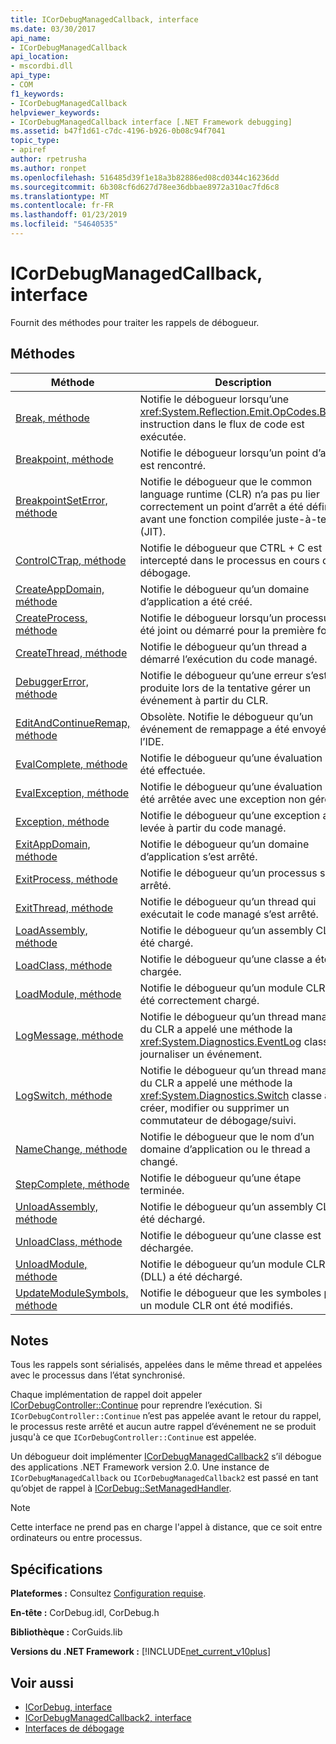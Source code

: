 ```yaml
---
title: ICorDebugManagedCallback, interface
ms.date: 03/30/2017
api_name:
- ICorDebugManagedCallback
api_location:
- mscordbi.dll
api_type:
- COM
f1_keywords:
- ICorDebugManagedCallback
helpviewer_keywords:
- ICorDebugManagedCallback interface [.NET Framework debugging]
ms.assetid: b47f1d61-c7dc-4196-b926-0b08c94f7041
topic_type:
- apiref
author: rpetrusha
ms.author: ronpet
ms.openlocfilehash: 516485d39f1e18a3b82886ed08cd0344c16236dd
ms.sourcegitcommit: 6b308cf6d627d78ee36dbbae8972a310ac7fd6c8
ms.translationtype: MT
ms.contentlocale: fr-FR
ms.lasthandoff: 01/23/2019
ms.locfileid: "54640535"
---
```

# <a name="icordebugmanagedcallback-interface"></a>ICorDebugManagedCallback, interface
Fournit des méthodes pour traiter les rappels de débogueur.  
  
## <a name="methods"></a>Méthodes  
  
|Méthode|Description|  
|------------|-----------------|  
|[Break, méthode](../../../../docs/framework/unmanaged-api/debugging/icordebugmanagedcallback-break-method.md)|Notifie le débogueur lorsqu’une <xref:System.Reflection.Emit.OpCodes.Break> instruction dans le flux de code est exécutée.|  
|[Breakpoint, méthode](../../../../docs/framework/unmanaged-api/debugging/icordebugmanagedcallback-breakpoint-method.md)|Notifie le débogueur lorsqu’un point d’arrêt est rencontré.|  
|[BreakpointSetError, méthode](../../../../docs/framework/unmanaged-api/debugging/icordebugmanagedcallback-breakpointseterror-method.md)|Notifie le débogueur que le common language runtime (CLR) n’a pas pu lier correctement un point d’arrêt a été défini avant une fonction compilée juste-à-temps (JIT).|  
|[ControlCTrap, méthode](../../../../docs/framework/unmanaged-api/debugging/icordebugmanagedcallback-controlctrap-method.md)|Notifie le débogueur que CTRL + C est intercepté dans le processus en cours de débogage.|  
|[CreateAppDomain, méthode](../../../../docs/framework/unmanaged-api/debugging/icordebugmanagedcallback-createappdomain-method.md)|Notifie le débogueur qu’un domaine d’application a été créé.|  
|[CreateProcess, méthode](../../../../docs/framework/unmanaged-api/debugging/icordebugmanagedcallback-createprocess-method.md)|Notifie le débogueur lorsqu’un processus a été joint ou démarré pour la première fois.|  
|[CreateThread, méthode](../../../../docs/framework/unmanaged-api/debugging/icordebugmanagedcallback-createthread-method.md)|Notifie le débogueur qu’un thread a démarré l’exécution du code managé.|  
|[DebuggerError, méthode](../../../../docs/framework/unmanaged-api/debugging/icordebugmanagedcallback-debuggererror-method.md)|Notifie le débogueur qu’une erreur s’est produite lors de la tentative gérer un événement à partir du CLR.|  
|[EditAndContinueRemap, méthode](../../../../docs/framework/unmanaged-api/debugging/icordebugmanagedcallback-editandcontinueremap-method.md)|Obsolète. Notifie le débogueur qu’un événement de remappage a été envoyé à l’IDE.|  
|[EvalComplete, méthode](../../../../docs/framework/unmanaged-api/debugging/icordebugmanagedcallback-evalcomplete-method.md)|Notifie le débogueur qu’une évaluation a été effectuée.|  
|[EvalException, méthode](../../../../docs/framework/unmanaged-api/debugging/icordebugmanagedcallback-evalexception-method.md)|Notifie le débogueur qu’une évaluation a été arrêtée avec une exception non gérée.|  
|[Exception, méthode](../../../../docs/framework/unmanaged-api/debugging/icordebugmanagedcallback-exception-method.md)|Notifie le débogueur qu’une exception a été levée à partir du code managé.|  
|[ExitAppDomain, méthode](../../../../docs/framework/unmanaged-api/debugging/icordebugmanagedcallback-exitappdomain-method.md)|Notifie le débogueur qu’un domaine d’application s’est arrêté.|  
|[ExitProcess, méthode](../../../../docs/framework/unmanaged-api/debugging/icordebugmanagedcallback-exitprocess-method.md)|Notifie le débogueur qu’un processus s’est arrêté.|  
|[ExitThread, méthode](../../../../docs/framework/unmanaged-api/debugging/icordebugmanagedcallback-exitthread-method.md)|Notifie le débogueur qu’un thread qui exécutait le code managé s’est arrêté.|  
|[LoadAssembly, méthode](../../../../docs/framework/unmanaged-api/debugging/icordebugmanagedcallback-loadassembly-method.md)|Notifie le débogueur qu’un assembly CLR a été chargé.|  
|[LoadClass, méthode](../../../../docs/framework/unmanaged-api/debugging/icordebugmanagedcallback-loadclass-method.md)|Notifie le débogueur qu’une classe a été chargée.|  
|[LoadModule, méthode](../../../../docs/framework/unmanaged-api/debugging/icordebugmanagedcallback-loadmodule-method.md)|Notifie le débogueur qu’un module CLR a été correctement chargé.|  
|[LogMessage, méthode](../../../../docs/framework/unmanaged-api/debugging/icordebugmanagedcallback-logmessage-method.md)|Notifie le débogueur qu’un thread managé du CLR a appelé une méthode la <xref:System.Diagnostics.EventLog> classe journaliser un événement.|  
|[LogSwitch, méthode](../../../../docs/framework/unmanaged-api/debugging/icordebugmanagedcallback-logswitch-method.md)|Notifie le débogueur qu’un thread managé du CLR a appelé une méthode la <xref:System.Diagnostics.Switch> classe à créer, modifier ou supprimer un commutateur de débogage/suivi.|  
|[NameChange, méthode](../../../../docs/framework/unmanaged-api/debugging/icordebugmanagedcallback-namechange-method.md)|Notifie le débogueur que le nom d’un domaine d’application ou le thread a changé.|  
|[StepComplete, méthode](../../../../docs/framework/unmanaged-api/debugging/icordebugmanagedcallback-stepcomplete-method.md)|Notifie le débogueur qu’une étape terminée.|  
|[UnloadAssembly, méthode](../../../../docs/framework/unmanaged-api/debugging/icordebugmanagedcallback-unloadassembly-method.md)|Notifie le débogueur qu’un assembly CLR a été déchargé.|  
|[UnloadClass, méthode](../../../../docs/framework/unmanaged-api/debugging/icordebugmanagedcallback-unloadclass-method.md)|Notifie le débogueur qu’une classe est déchargée.|  
|[UnloadModule, méthode](../../../../docs/framework/unmanaged-api/debugging/icordebugmanagedcallback-unloadmodule-method.md)|Notifie le débogueur qu’un module CLR (DLL) a été déchargé.|  
|[UpdateModuleSymbols, méthode](../../../../docs/framework/unmanaged-api/debugging/icordebugmanagedcallback-updatemodulesymbols-method.md)|Notifie le débogueur que les symboles pour un module CLR ont été modifiés.|  
  
## <a name="remarks"></a>Notes  
 Tous les rappels sont sérialisés, appelées dans le même thread et appelées avec le processus dans l’état synchronisé.  
  
 Chaque implémentation de rappel doit appeler [ICorDebugController::Continue](../../../../docs/framework/unmanaged-api/debugging/icordebugcontroller-continue-method.md) pour reprendre l’exécution. Si `ICorDebugController::Continue` n’est pas appelée avant le retour du rappel, le processus reste arrêté et aucun autre rappel d’événement ne se produit jusqu'à ce que `ICorDebugController::Continue` est appelée.  
  
 Un débogueur doit implémenter [ICorDebugManagedCallback2](../../../../docs/framework/unmanaged-api/debugging/icordebugmanagedcallback2-interface.md) s’il débogue des applications .NET Framework version 2.0. Une instance de `ICorDebugManagedCallback` ou `ICorDebugManagedCallback2` est passé en tant qu’objet de rappel à [ICorDebug::SetManagedHandler](../../../../docs/framework/unmanaged-api/debugging/icordebug-setmanagedhandler-method.md).  
  
> [!NOTE]
>  Cette interface ne prend pas en charge l'appel à distance, que ce soit entre ordinateurs ou entre processus.  
  
## <a name="requirements"></a>Spécifications  
 **Plateformes :** Consultez [Configuration requise](../../../../docs/framework/get-started/system-requirements.md).  
  
 **En-tête :** CorDebug.idl, CorDebug.h  
  
 **Bibliothèque :** CorGuids.lib  
  
 **Versions du .NET Framework :** [!INCLUDE[net_current_v10plus](../../../../includes/net-current-v10plus-md.md)]  
  
## <a name="see-also"></a>Voir aussi
- [ICorDebug, interface](../../../../docs/framework/unmanaged-api/debugging/icordebug-interface.md)
- [ICorDebugManagedCallback2, interface](../../../../docs/framework/unmanaged-api/debugging/icordebugmanagedcallback2-interface.md)
- [Interfaces de débogage](../../../../docs/framework/unmanaged-api/debugging/debugging-interfaces.md)
